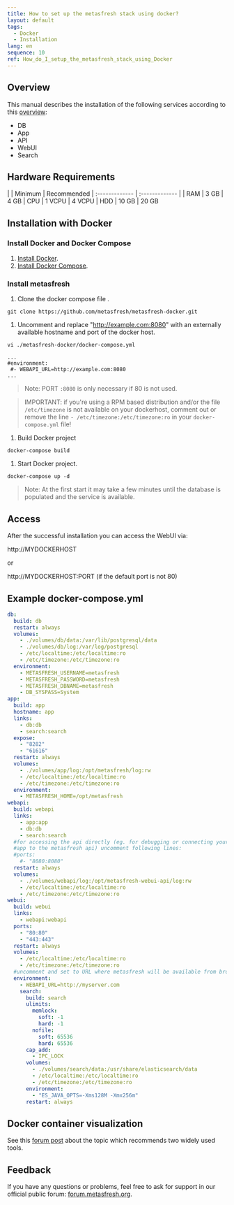 ```yaml
---
title: How to set up the metasfresh stack using docker?
layout: default
tags:
  - Docker
  - Installation
lang: en
sequence: 10
ref: How_do_I_setup_the_metasfresh_stack_using_Docker
---
```


## Overview

This manual describes the installation of the following services according to this [overview](howto_collection\EN\metasfresh_architecture.md):
* DB
* App
* API
* WebUI
* Search


## Hardware Requirements

|     | Minimum      | Recommended
| :------------- | :------------- |
| RAM | 3 GB       | 4 GB
| CPU | 1 VCPU | 4 VCPU
| HDD | 10 GB | 20 GB


## Installation with Docker

### Install Docker and Docker Compose
1. [Install Docker](https://docs.docker.com/engine/installation/linux/ubuntu/).
1. [Install Docker Compose](https://docs.docker.com/compose/install/).


### Install metasfresh

1. Clone the docker compose file  .

 `git clone https://github.com/metasfresh/metasfresh-docker.git`

1. Uncomment and replace "http://example.com:8080" with an externally available hostname and port of the docker host.

 `vi ./metasfresh-docker/docker-compose.yml`
 ```
 ...
 #environment:
  #- WEBAPI_URL=http://example.com:8080
 ...
 ```
 >Note: PORT `:8080` is only necessary if 80 is not used.

 >IMPORTANT: if you're using a RPM based distribution and/or the file `/etc/timezone` is not available on your dockerhost, comment out or remove the line `- /etc/timezone:/etc/timezone:ro` in your `docker-compose.yml` file!
 
1. Build Docker project

 `docker-compose build`

1. Start Docker project.

 `docker-compose up -d`

 >Note: At the first start it may take a few minutes until the database is populated and the service is available.


## Access

After the successful installation you can access the WebUI via:

http://MYDOCKERHOST

or

http://MYDOCKERHOST:PORT (if the default port is not 80)

## Example docker-compose.yml
```yml
db:
  build: db
  restart: always
  volumes:
    - ./volumes/db/data:/var/lib/postgresql/data
    - ./volumes/db/log:/var/log/postgresql
    - /etc/localtime:/etc/localtime:ro
    - /etc/timezone:/etc/timezone:ro
  environment:
    - METASFRESH_USERNAME=metasfresh
    - METASFRESH_PASSWORD=metasfresh
    - METASFRESH_DBNAME=metasfresh
    - DB_SYSPASS=System
app:
  build: app
  hostname: app
  links:
    - db:db
    - search:search
  expose:
    - "8282"
    - "61616"
  restart: always
  volumes:
    - ./volumes/app/log:/opt/metasfresh/log:rw
    - /etc/localtime:/etc/localtime:ro
    - /etc/timezone:/etc/timezone:ro
  environment:
    - METASFRESH_HOME=/opt/metasfresh
webapi:
  build: webapi
  links:
    - app:app
    - db:db
    - search:search
  #for accessing the api directly (eg. for debugging or connecting your
  #app to the metasfresh api) uncomment following lines:
  #ports:
    #- "8080:8080"
  restart: always
  volumes:
    - ./volumes/webapi/log:/opt/metasfresh-webui-api/log:rw
    - /etc/localtime:/etc/localtime:ro
    - /etc/timezone:/etc/timezone:ro
webui:
  build: webui
  links:
    - webapi:webapi
  ports:
    - "80:80"
    - "443:443"
  restart: always
  volumes:
    - /etc/localtime:/etc/localtime:ro
    - /etc/timezone:/etc/timezone:ro
  #uncomment and set to URL where metasfresh will be available from browsers
  environment:
    - WEBAPI_URL=http://myserver.com
    search:
      build: search
      ulimits:
        memlock:
          soft: -1
          hard: -1
        nofile:
          soft: 65536
          hard: 65536
      cap_add:
        - IPC_LOCK
      volumes:
        - ./volumes/search/data:/usr/share/elasticsearch/data
        - /etc/localtime:/etc/localtime:ro
        - /etc/timezone:/etc/timezone:ro
      environment:
        - "ES_JAVA_OPTS=-Xms128M -Xmx256m"
      restart: always
```

## Docker container visualization

See this [forum post](https://forum.metasfresh.org/t/docker-gui-recommendation) about the topic which recommends two widely used tools.

## Feedback

If you have any questions or problems, feel free to ask for support in our official public forum: [forum.metasfresh.org](http://forum.metasfresh.org).
